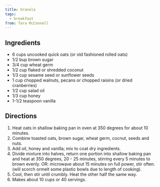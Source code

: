 ```yaml
---
title: Granola
tags:
  - breakfast
from: Tara McConnell
---
```

## Ingredients

-   6 cups uncooked quick oats (or old fashioned rolled oats)
-   1/2 bup brown sugar
-   3/4 cup wheat germ
-   1/2 cup flaked or shredded coconut
-   1/3 cup sesame seed or sunflower seeds
-   1 cup chopped walnuts, pecans or chopped raisins (or dried cranberries)
-   1/2 cup salad oil
-   1/3 cup honey
-   1-1/2 teaspoon vanilla

## Directions

1.  Heat oats in shallow baking pan in oven at 350 degrees for about 10 minutes.
2.  Combine toasted oats, brown sugar, wheat germ, cocnut, seeds and nuts.
3.  Add oil, honey and vanilla; mix to coat dry ingredients.
4.  Divide mixture into halves, return one portion into shallow baking pan and heat at 350 degrees, 20 - 25 minutes, stirring every 5 minutes to brown evenly.
    OR:
    microwave about 15 minutes on full power, stir often. (will scorch ormelt some plastic bowls due to length of cooking).
5.  Cool, then stir until crumbly. Heat the other half the same way.
6.  Makes about 10 cups or 40 servings.
